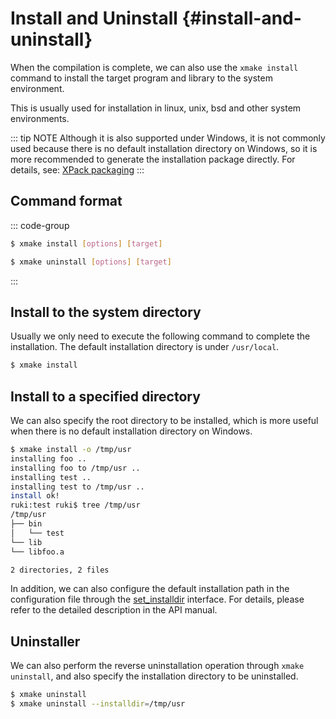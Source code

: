 # Install and Uninstall {#install-and-uninstall}

When the compilation is complete, we can also use the `xmake install` command to install the target program and library to the system environment.

This is usually used for installation in linux, unix, bsd and other system environments.

::: tip NOTE
Although it is also supported under Windows, it is not commonly used because there is no default installation directory on Windows, so it is more recommended to generate the installation package directly. For details, see: [XPack packaging](/api/description/xpack-interfaces)
:::

## Command format

::: code-group

```sh [install]
$ xmake install [options] [target]
```

```sh [uninstall]
$ xmake uninstall [options] [target]
```
:::

## Install to the system directory

Usually we only need to execute the following command to complete the installation. The default installation directory is under `/usr/local`.

```sh
$ xmake install
```

## Install to a specified directory

We can also specify the root directory to be installed, which is more useful when there is no default installation directory on Windows.

```sh
$ xmake install -o /tmp/usr
installing foo ..
installing foo to /tmp/usr ..
installing test ..
installing test to /tmp/usr ..
install ok!
ruki:test ruki$ tree /tmp/usr
/tmp/usr
├── bin
│   └── test
└── lib
└── libfoo.a

2 directories, 2 files
```

In addition, we can also configure the default installation path in the configuration file through the [set_installdir](/api/description/project-target#set-installdir) interface. For details, please refer to the detailed description in the API manual.

## Uninstaller

We can also perform the reverse uninstallation operation through `xmake uninstall`, and also specify the installation directory to be uninstalled.

```sh
$ xmake uninstall
$ xmake uninstall --installdir=/tmp/usr
```
